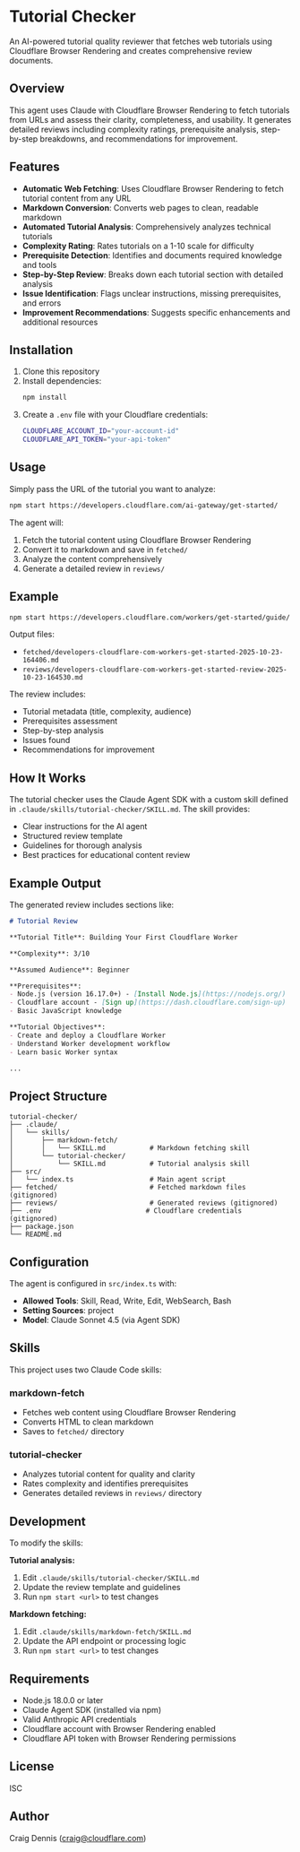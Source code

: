 # Tutorial Checker

An AI-powered tutorial quality reviewer that fetches web tutorials using Cloudflare Browser Rendering and creates comprehensive review documents.

## Overview

This agent uses Claude with Cloudflare Browser Rendering to fetch tutorials from URLs and assess their clarity, completeness, and usability. It generates detailed reviews including complexity ratings, prerequisite analysis, step-by-step breakdowns, and recommendations for improvement.

## Features

- **Automatic Web Fetching**: Uses Cloudflare Browser Rendering to fetch tutorial content from any URL
- **Markdown Conversion**: Converts web pages to clean, readable markdown
- **Automated Tutorial Analysis**: Comprehensively analyzes technical tutorials
- **Complexity Rating**: Rates tutorials on a 1-10 scale for difficulty
- **Prerequisite Detection**: Identifies and documents required knowledge and tools
- **Step-by-Step Review**: Breaks down each tutorial section with detailed analysis
- **Issue Identification**: Flags unclear instructions, missing prerequisites, and errors
- **Improvement Recommendations**: Suggests specific enhancements and additional resources

## Installation

1. Clone this repository
2. Install dependencies:
   ```bash
   npm install
   ```
3. Create a `.env` file with your Cloudflare credentials:
   ```bash
   CLOUDFLARE_ACCOUNT_ID="your-account-id"
   CLOUDFLARE_API_TOKEN="your-api-token"
   ```

## Usage

Simply pass the URL of the tutorial you want to analyze:

```bash
npm start https://developers.cloudflare.com/ai-gateway/get-started/
```

The agent will:
1. Fetch the tutorial content using Cloudflare Browser Rendering
2. Convert it to markdown and save in `fetched/`
3. Analyze the content comprehensively
4. Generate a detailed review in `reviews/`

## Example

```bash
npm start https://developers.cloudflare.com/workers/get-started/guide/
```

Output files:
- `fetched/developers-cloudflare-com-workers-get-started-2025-10-23-164406.md`
- `reviews/developers-cloudflare-com-workers-get-started-review-2025-10-23-164530.md`

The review includes:
- Tutorial metadata (title, complexity, audience)
- Prerequisites assessment
- Step-by-step analysis
- Issues found
- Recommendations for improvement

## How It Works

The tutorial checker uses the Claude Agent SDK with a custom skill defined in `.claude/skills/tutorial-checker/SKILL.md`. The skill provides:

- Clear instructions for the AI agent
- Structured review template
- Guidelines for thorough analysis
- Best practices for educational content review

## Example Output

The generated review includes sections like:

```markdown
# Tutorial Review

**Tutorial Title**: Building Your First Cloudflare Worker

**Complexity**: 3/10

**Assumed Audience**: Beginner

**Prerequisites**:
- Node.js (version 16.17.0+) - [Install Node.js](https://nodejs.org/)
- Cloudflare account - [Sign up](https://dash.cloudflare.com/sign-up)
- Basic JavaScript knowledge

**Tutorial Objectives**:
- Create and deploy a Cloudflare Worker
- Understand Worker development workflow
- Learn basic Worker syntax

...
```

## Project Structure

```
tutorial-checker/
├── .claude/
│   └── skills/
│       ├── markdown-fetch/
│       │   └── SKILL.md           # Markdown fetching skill
│       └── tutorial-checker/
│           └── SKILL.md           # Tutorial analysis skill
├── src/
│   └── index.ts                   # Main agent script
├── fetched/                       # Fetched markdown files (gitignored)
├── reviews/                       # Generated reviews (gitignored)
├── .env                          # Cloudflare credentials (gitignored)
├── package.json
└── README.md
```

## Configuration

The agent is configured in `src/index.ts` with:

- **Allowed Tools**: Skill, Read, Write, Edit, WebSearch, Bash
- **Setting Sources**: project
- **Model**: Claude Sonnet 4.5 (via Agent SDK)

## Skills

This project uses two Claude Code skills:

### markdown-fetch
- Fetches web content using Cloudflare Browser Rendering
- Converts HTML to clean markdown
- Saves to `fetched/` directory

### tutorial-checker
- Analyzes tutorial content for quality and clarity
- Rates complexity and identifies prerequisites
- Generates detailed reviews in `reviews/` directory

## Development

To modify the skills:

**Tutorial analysis:**
1. Edit `.claude/skills/tutorial-checker/SKILL.md`
2. Update the review template and guidelines
3. Run `npm start <url>` to test changes

**Markdown fetching:**
1. Edit `.claude/skills/markdown-fetch/SKILL.md`
2. Update the API endpoint or processing logic
3. Run `npm start <url>` to test changes

## Requirements

- Node.js 18.0.0 or later
- Claude Agent SDK (installed via npm)
- Valid Anthropic API credentials
- Cloudflare account with Browser Rendering enabled
- Cloudflare API token with Browser Rendering permissions

## License

ISC

## Author

Craig Dennis (craig@cloudflare.com) 